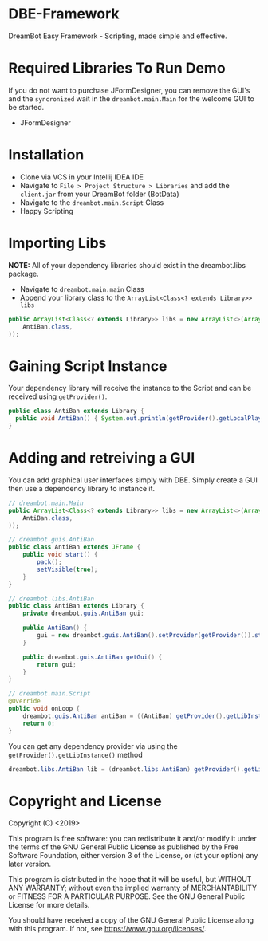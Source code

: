 # DBE-Framework
DreamBot Easy Framework - Scripting, made simple and effective.

# Required Libraries To Run Demo
If you do not want to purchase JFormDesigner, you can remove the GUI's and the `syncronized` wait in the `dreambot.main.Main` for the welcome GUI to be started.

- JFormDesigner

# Installation
- Clone via VCS in your Intellij IDEA IDE
- Navigate to `File > Project Structure > Libraries` and add the `client.jar` from your DreamBot folder (BotData)
- Navigate to the `dreambot.main.Script` Class
- Happy Scripting

# Importing Libs
**NOTE:** All of your dependency libraries should exist in the dreambot.libs package.

- Navigate to `dreambot.main.main` Class
- Append your library class to the `ArrayList<Class<? extends Library>> libs`

```java
public ArrayList<Class<? extends Library>> libs = new ArrayList<>(Arrays.asList(
    AntiBan.class,
));
```

# Gaining Script Instance
Your dependency library will receive the instance to the Script and can be received using `getProvider()`.

```java
public class AntiBan extends Library {
  public void AntiBan() { System.out.println(getProvider().getLocalPlayer().getName()); }
}
```

# Adding and retreiving a GUI
You can add graphical user interfaces simply with DBE. Simply create a GUI then use a dependency library to instance it.

```java
// dreambot.main.Main
public ArrayList<Class<? extends Library>> libs = new ArrayList<>(Arrays.asList(
    AntiBan.class,
));

// dreambot.guis.AntiBan
public class AntiBan extends JFrame {
    public void start() {
        pack();
        setVisible(true);
    }
}

// dreambot.libs.AntiBan
public class AntiBan extends Library {
    private dreambot.guis.AntiBan gui;

    public AntiBan() {
        gui = new dreambot.guis.AntiBan().setProvider(getProvider()).start();
    }

    public dreambot.guis.AntiBan getGui() {
        return gui;
    }
}

// dreambot.main.Script
@Override
public void onLoop {
    dreambot.guis.AntiBan antiBan = ((AntiBan) getProvider().getLibInstance(AntiBan.class)).getGui();
    return 0;
}
```

You can get any dependency provider via using the `getProvider().getLibInstance()` method

```java
dreambot.libs.AntiBan lib = (dreambot.libs.AntiBan) getProvider().getLibInstance(dreambot.libs.AntiBan.class);
```

# Copyright and License
Copyright (C) <2019>  <Kye-T>

This program is free software: you can redistribute it and/or modify
it under the terms of the GNU General Public License as published by
the Free Software Foundation, either version 3 of the License, or
(at your option) any later version.

This program is distributed in the hope that it will be useful,
but WITHOUT ANY WARRANTY; without even the implied warranty of
MERCHANTABILITY or FITNESS FOR A PARTICULAR PURPOSE.  See the
GNU General Public License for more details.

You should have received a copy of the GNU General Public License
along with this program.  If not, see <https://www.gnu.org/licenses/>.
